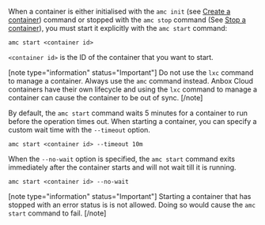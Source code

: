 When a container is either initialised with the `amc init` (see [Create a container](https://anbox-cloud.io/docs/howto/container/launch)) command or stopped with the `amc stop` command (See [Stop a container](https://discourse.ubuntu.com/t/how-to-stop-a-container/33925)), you must start it explicitly with the `amc start` command:

    amc start <container id>

`<container id>` is the ID of the container that you want to start.

[note type="information" status="Important"]
Do not use the `lxc` command to manage a container. Always use the `amc` command instead. Anbox Cloud containers have their own lifecycle and using the `lxc` command to manage a container can cause the container to be out of sync.
[/note]

By default, the `amc start` command waits 5 minutes for a container to run before the operation times out. When starting a container, you can specify a custom wait time with the `--timeout` option.

    amc start <container id> --timeout 10m

When the `--no-wait` option is specified, the `amc start` command exits immediately after the container starts and will not wait till it is running.

    amc start <container id> --no-wait

[note type="information" status="Important"]
Starting a container that has stopped with an error status is is not allowed. Doing so would cause the `amc start` command to fail.
[/note]

